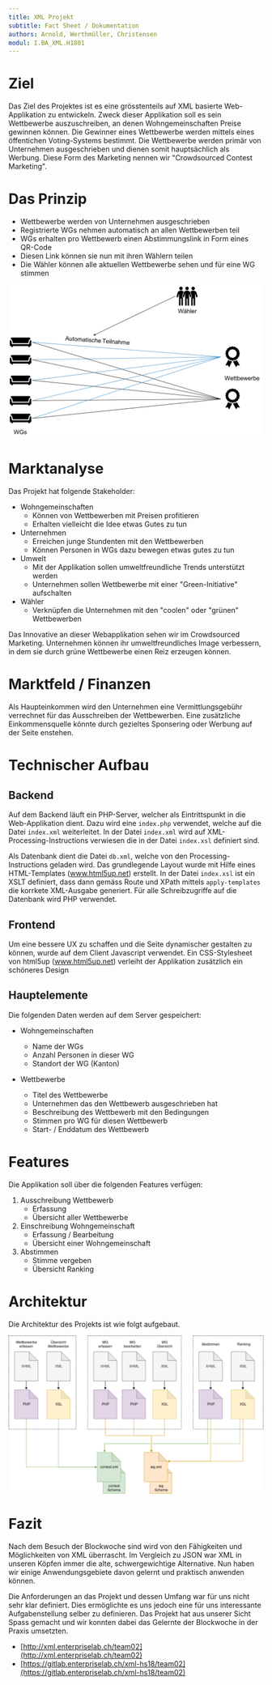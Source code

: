 ```yaml
---
title: XML Projekt
subtitle: Fact Sheet / Dokumentation
authors: Arnold, Werthmüller, Christensen
modul: I.BA_XML.H1801
---
```


# Ziel

Das Ziel des Projektes ist es eine grösstenteils auf XML basierte
Web-Applikation zu entwickeln. Zweck dieser Applikation soll es sein
Wettbewerbe auszuschreiben, an denen Wohngemeinschaften Preise gewinnen
können. Die Gewinner eines Wettbewerbe werden mittels eines öffentichen
Voting-Systems bestimmt. Die Wettbewerbe werden primär  von Unternehmen
ausgeschrieben und dienen somit hauptsächlich als Werbung. Diese Form des
Marketing nennen wir "Crowdsourced Contest Marketing".

# Das Prinzip

* Wettbewerbe werden von Unternehmen ausgeschrieben
* Registrierte WGs nehmen automatisch an allen Wettbewerben teil
* WGs erhalten pro Wettbewerb einen Abstimmungslink in Form eines QR-Code
* Diesen Link können sie nun mit ihren Wählern teilen
* Die Wähler können alle aktuellen Wettbewerbe sehen und für eine WG stimmen

![Prinzip der Applikation](./img/prinzip.png)

# Marktanalyse

Das Projekt hat folgende Stakeholder:

* Wohngemeinschaften
    * Können von Wettbewerben mit Preisen profitieren
    * Erhalten vielleicht die Idee etwas Gutes zu tun
* Unternehmen
    * Erreichen junge Stundenten mit den Wettbewerben
    * Können Personen in WGs dazu bewegen etwas gutes zu tun
* Umwelt
    * Mit der Applikation sollen umweltfreundliche Trends unterstützt werden
    * Unternehmen sollen Wettbewerbe mit einer "Green-Initiative" aufschalten
* Wähler
    * Verknüpfen die Unternehmen mit den "coolen" oder "grünen" Wettbewerben

Das Innovative an dieser Webapplikation sehen wir im Crowdsourced Marketing.
Unternehmen können ihr umweltfreundliches Image verbessern, in dem sie durch
grüne Wettbewerbe einen Reiz erzeugen können.

# Marktfeld / Finanzen

Als Haupteinkommen wird den Unternehmen eine Vermittlungsgebühr verrechnet
für das Ausschreiben der Wettbewerben. Eine zusätzliche Einkommensquelle
könnte durch gezieltes Sponsering oder Werbung auf der Seite enstehen.

# Technischer Aufbau

## Backend

Auf dem Backend läuft ein PHP-Server, welcher als Eintrittspunkt in die
Web-Applikation dient. Dazu wird eine `index.php` verwendet, welche auf
die Datei `index.xml` weiterleitet. In der Datei `index.xml` wird auf
XML-Processing-Instructions verwiesen die in der Datei `index.xsl` definiert
sind.

Als Datenbank dient die Datei `db.xml`, welche von den
Processing-Instructions geladen wird. Das grundlegende Layout wurde mit
Hilfe eines HTML-Templates (www.html5up.net) erstellt. In der Datei
`index.xsl` ist ein XSLT definiert, dass dann gemäss Route und XPath
mittels `apply-templates` die korrkete XML-Ausgabe generiert. Für alle
Schreibzugriffe auf die Datenbank wird PHP verwendet.

## Frontend

Um eine bessere UX zu schaffen und die Seite dynamischer gestalten zu können,
wurde auf dem Client Javascript verwendet. Ein CSS-Stylesheet von html5up
(www.html5up.net) verleiht der Applikation zusätzlich ein schöneres Design

## Hauptelemente

Die folgenden Daten werden auf dem Server gespeichert:

* Wohngemeinschaften
    * Name der WGs
    * Anzahl Personen in dieser WG
    * Standort der WG (Kanton)

* Wettbewerbe
    * Titel des Wettbewerbe
    * Unternehmen das den Wettbewerb ausgeschrieben hat
    * Beschreibung des Wettbewerb mit den Bedingungen
    * Stimmen pro WG für diesen Wettbewerb
    * Start- / Enddatum des Wettbewerb

# Features

Die Applikation soll über die folgenden Features verfügen:

1. Ausschreibung Wettbewerb
   * Erfassung
   * Übersicht aller Wettbewerbe
2. Einschreibung Wohngemeinschaft
   * Erfassung / Bearbeitung
   * Übersicht einer Wohngemeinschaft
3. Abstimmen
   * Stimme vergeben
   * Übersicht Ranking

# Architektur

Die Architektur des Projekts ist wie folgt aufgebaut.

![Architektur der Applikation](./img/architektur.png)

# Fazit
Nach dem Besuch der Blockwoche sind wird von den Fähigkeiten und
Möglichkeiten von XML überrascht. Im Vergleich zu JSON war XML in unseren
Köpfen immer die alte, schwergewichtige Alternative. Nun haben wir einige
Anwendungsgebiete davon gelernt und praktisch anwenden können.

Die Anforderungen an das Projekt und dessen Umfang war für uns nicht sehr klar
definiert. Dies ermöglichte es uns jedoch eine für uns interessante
Aufgabenstellung selber zu definieren. Das Projekt hat aus unserer Sicht
Spass gemacht und wir konnten dabei das Gelernte der Blockwoche in der
Praxis umsetzten.

* [http://xml.enterpriselab.ch/team02](http://xml.enterpriselab.ch/team02)
* [https://gitlab.enterpriselab.ch/xml-hs18/team02](https://gitlab.enterpriselab.ch/xml-hs18/team02)

